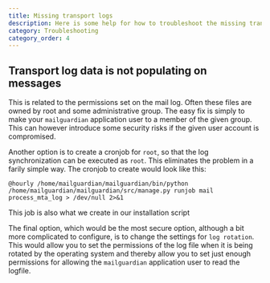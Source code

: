 ```yaml
---
title: Missing transport logs
description: Here is some help for how to troubleshoot the missing transport log data in the application
category: Troubleshooting
category_order: 4
---
```


## Transport log data is not populating on messages
This is related to the permissions set on the mail log. Often these files are owned by root and some administrative group.
The easy fix is simply to make your `mailguardian` application user to a member of the given group. This can however introduce some security risks if the given user account is compromised.

Another option is to create a cronjob for `root`, so that the log synchronization can be executed as `root`. This eliminates the problem in a farily simple way. The cronjob to create would look like this:

```
@hourly /home/mailguardian/mailguardian/bin/python /home/mailguardian/mailguardian/src/manage.py runjob mail process_mta_log > /dev/null 2>&1
```

This job is also what we create in our installation script

The final option, which would be the most secure option, although a bit more complicated to configure, is to change the settings for `log rotation`. This would allow you to set the permissions of the log file when it is being rotated by the operating system and thereby allow you to set just enough permissions for allowing the `mailguardian` application user to read the logfile.